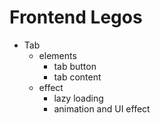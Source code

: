# Frontend Legos

- Tab
	- elements
		- tab button
		- tab content
	- effect
		- lazy loading
		- animation and UI effect

